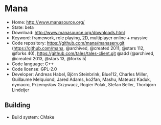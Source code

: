 # Mana

- Home: http://www.manasource.org/
- State: beta
- Download: http://www.manasource.org/downloads.html
- Keyword: framework, role playing, 2D, multiplayer online + massive
- Code repository: https://github.com/mana/manaserv.git (https://github.com/mana, @archived, @created 2011, @stars 112, @forks 40), https://github.com/tales/tales-client.git @add (@archived, @created 2013, @stars 13, @forks 5)
- Code language: C++
- Code license: GPL-2.0
- Developer: Andreas Habel, Björn Steinbrink, Blue112, Charles Miller, Guillaume Melquiond, Jared Adams, ko2fan, Mashu, Mateusz Kaduk, nymacro, Przemysław Grzywacz, Rogier Polak, Stefan Beller, Thorbjørn Lindeijer

## Building

- Build system: CMake

